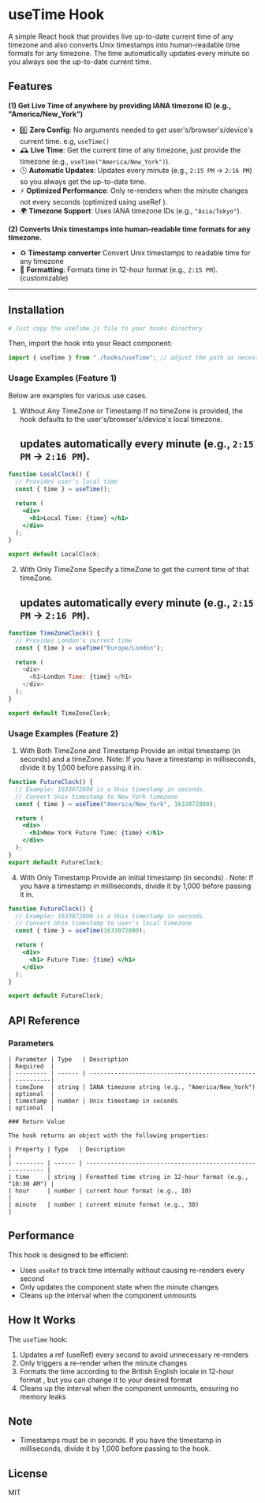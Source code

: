 # useTime Hook

A simple React hook that provides live up-to-date current time of any timezone and also converts Unix timestamps into human-readable time formats for any timezone. The time automatically updates every minute so you always see the up-to-date current time.

## Features

**(1) Get Live Time of anywhere by providing IANA timezone ID (e.g., "America/New_York")**

- 0️⃣ **Zero Config**: No arguments needed to get user's/browser's/device's current time. e.g, `useTime()`
- 🕰️ **Live Time**: Get the current time of any timezone, just provide the timezone (e.g., `useTime("America/New_York")`).
- 🕒 **Automatic Updates**: Updates every minute (e.g., `2:15 PM` → `2:16 PM`) so you always get the up-to-date time.
- ⚡ **Optimized Performance**: Only re-renders when the minute changes not every seconds (optimized using useRef ).
- 🌍 **Timezone Support**: Uses IANA timezone IDs (e.g., `"Asia/Tokyo"`).

**(2) Converts Unix timestamps into human-readable time formats for any timezone.**

- ♻️ **Timestamp converter** Convert Unix timestamps to readable time for any timezone
- 📅 **Formatting**: Formats time in 12-hour format (e.g., `2:15 PM`). (customizable)

---

## Installation

```bash
# Just copy the useTime.js file to your hooks directory
```

Then, import the hook into your React component:

```jsx
import { useTime } from "./hooks/useTime"; // adjust the path as necessary
```

### Usage Examples (Feature 1)

Below are examples for various use cases.

1. Without Any TimeZone or Timestamp
   If no timeZone is provided, the hook defaults to the user's/browser's/device's local timezone.
   ## updates automatically every minute (e.g., `2:15 PM` → `2:16 PM`).

```jsx
function LocalClock() {
  // Provides user's local time
  const { time } = useTime();

  return (
    <div>
      <h1>Local Time: {time} </h1>
    </div>
  );
}

export default LocalClock;
```

2. With Only TimeZone
   Specify a timeZone to get the current time of that timeZone.
   ## updates automatically every minute (e.g., `2:15 PM` → `2:16 PM`).

```js
function TimeZoneClock() {
  // Provides London's current time
  const { time } = useTime("Europe/London");

  return (
    <div>
      <h1>London Time: {time} </h1>
    </div>
  );
}

export default TimeZoneClock;
```

### Usage Examples (Feature 2)

1. With Both TimeZone and Timestamp
   Provide an initial timestamp (in seconds) and a timeZone.
   Note: If you have a timestamp in milliseconds, divide it by 1,000 before passing it in.

```jsx
function FutureClock() {
  // Example: 1633072800 is a Unix timestamp in seconds.
  // Convert Unix timestamp to New York timezone
  const { time } = useTime("America/New_York", 1633072800);

  return (
    <div>
      <h1>New York Future Time: {time} </h1>
    </div>
  );
}
export default FutureClock;
```

4. With Only Timestamp
   Provide an initial timestamp (in seconds) .
   Note: If you have a timestamp in milliseconds, divide it by 1,000 before passing it in.

```jsx
function FutureClock() {
  // Example: 1633072800 is a Unix timestamp in seconds.
  // Convert Unix timestamp to user's local timezone
  const { time } = useTime(1633072800);

  return (
    <div>
      <h1> Future Time: {time} </h1>
    </div>
  );
}

export default FutureClock;
```

## API Reference

### Parameters

    | Parameter | Type   | Description                                     | Required  |
    | --------- | ------ | ----------------------------------------------- | ----------|
    | timeZone  | string | IANA timezone string (e.g., "America/New_York") | optional  |
    | timestamp | number | Unix timestamp in seconds                       | optional  |

    ### Return Value

    The hook returns an object with the following properties:

    | Property | Type   | Description                                                |
    | -------- | ------ | ---------------------------------------------------------- |
    | time     | string | Formatted time string in 12-hour format (e.g., "10:30 AM") |
    | hour     | number | current hour format (e.g., 10)                          |
    | minute   | number | current minute format (e.g., 30)                        |

## Performance

This hook is designed to be efficient:

- Uses `useRef` to track time internally without causing re-renders every second
- Only updates the component state when the minute changes
- Cleans up the interval when the component unmounts

## How It Works

The `useTime` hook:

1. Updates a ref (useRef) every second to avoid unnecessary re-renders
2. Only triggers a re-render when the minute changes
3. Formats the time according to the British English locale in 12-hour format , but you can change it to your desired format
4. Cleans up the interval when the component unmounts, ensuring no memory leaks

## Note

- Timestamps must be in seconds. If you have the timestamp in milliseconds, divide it by 1,000 before passing to the hook.

## License

MIT

```

```
